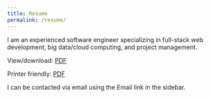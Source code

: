 ```yaml
---
title: Resume
permalink: /resume/
---
```


I am an experienced software engineer specializing in full-stack web development, big data/cloud computing, and project management.

View/download: [PDF](/assets/Matt-Anderson-Resume.pdf)

Printer friendly: [PDF](/assets/Matt-Anderson-Resume-Printable.pdf)

I can be contacted via email using the Email link in the sidebar.
